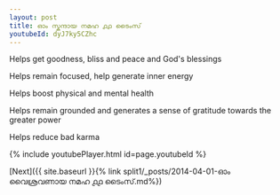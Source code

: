 ```yaml
---
layout: post
title: ഓം സ്കന്ദായ നമഹ ൧൧ ടൈംസ്
youtubeId: dyJ7ky5CZhc
---
```

 
 
Helps get goodness, bliss and peace and God's blessings
 
Helps remain focused, help generate inner energy 
 
Helps boost physical and mental health 
 
Helps remain grounded and generates a sense of gratitude towards the greater power 
 
Helps reduce bad karma
 
 
 
 


{% include youtubePlayer.html id=page.youtubeId %}
 
[Next]({{ site.baseurl }}{% link  split1/_posts/2014-04-01-ഓം വൈശ്രവണായ നമഹ ൧൧ ടൈംസ്.md%})
 
